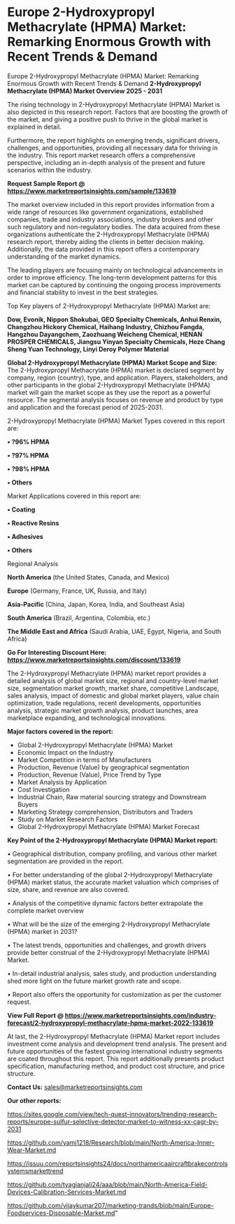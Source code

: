 # Europe 2-Hydroxypropyl Methacrylate (HPMA) Market: Remarking Enormous Growth with Recent Trends & Demand
Europe 2-Hydroxypropyl Methacrylate (HPMA) Market: Remarking Enormous Growth with Recent Trends & Demand
<Strong> 2-Hydroxypropyl Methacrylate (HPMA) Market Overview 2025 - 2031</strong>

The rising technology in 2-Hydroxypropyl Methacrylate (HPMA) Market is also depicted in this research report. Factors that are boosting the growth of the market, and giving a positive push to thrive in the global market is explained in detail.

Furthermore, the report highlights on emerging trends, significant drivers, challenges, and opportunities, providing all necessary data for thriving in the industry. This report market research offers a comprehensive perspective, including an in-depth analysis of the present and future scenarios within the industry.

<strong>Request Sample Report @ <a href=https://www.marketreportsinsights.com/sample/133619>https://www.marketreportsinsights.com/sample/133619</a></strong>

The market overview included in this report provides information from a wide range of resources like government organizations, established companies, trade and industry associations, industry brokers and other such regulatory and non-regulatory bodies. The data acquired from these organizations authenticate the 2-Hydroxypropyl Methacrylate (HPMA) research report, thereby aiding the clients in better decision making. Additionally, the data provided in this report offers a contemporary understanding of the market dynamics.

The leading players are focusing mainly on technological advancements in order to improve efficiency. The long-term development patterns for this market can be captured by continuing the ongoing process improvements and financial stability to invest in the best strategies.

Top Key players of 2-Hydroxypropyl Methacrylate (HPMA) Market are:

<strong>Dow, Evonik, Nippon Shokubai, GEO Specialty Chemicals, Anhui Renxin, Changzhou Hickory Chemical, Haihang Industry, Chizhou Fangda, Hangzhou Dayangchem, Zaozhuang Weicheng Chemical, HENAN PROSPER CHEMICALS, Jiangsu Yinyan Specialty Chemicals, Heze Chang Sheng Yuan Technology, Linyi Deroy Polymer Material</strong>

<strong><b>Global 2-Hydroxypropyl Methacrylate (HPMA) Market Scope and Size:</b></strong>
The 2-Hydroxypropyl Methacrylate (HPMA) market is declared segment by company, region (country), type, and application. Players, stakeholders, and other participants in the global 2-Hydroxypropyl Methacrylate (HPMA) market will gain the market scope as they use the report as a powerful resource. The segmental analysis focuses on revenue and product by type and application and the forecast period of 2025-2031.

2-Hydroxypropyl Methacrylate (HPMA) Market Types covered in this report are:

<strong>• ?96% HPMA

• ?97% HPMA

• ?98% HPMA

• Others</strong>

Market Applications covered in this report are:

<strong>• Coating

• Reactive Resins

• Adhesives

• Others</strong> 

Regional Analysis

<strong>North America</strong> (the United States, Canada, and Mexico)

<strong>Europe</strong> (Germany, France, UK, Russia, and Italy)

<strong>Asia-Pacific</strong> (China, Japan, Korea, India, and Southeast Asia)

<strong>South America</strong> (Brazil, Argentina, Colombia, etc.)

<strong>The Middle East and Africa</strong> (Saudi Arabia, UAE, Egypt, Nigeria, and South Africa)

<strong>Go For Interesting Discount Here: <a href=https://www.marketreportsinsights.com/discount/133619>https://www.marketreportsinsights.com/discount/133619</a></strong>

The 2-Hydroxypropyl Methacrylate (HPMA) market report provides a detailed analysis of global market size, regional and country-level market size, segmentation market growth, market share, competitive Landscape, sales analysis, impact of domestic and global market players, value chain optimization, trade regulations, recent developments, opportunities analysis, strategic market growth analysis, product launches, area marketplace expanding, and technological innovations.

<strong><b>Major factors covered in the report:</b></strong>
<ul>
  <li>Global 2-Hydroxypropyl Methacrylate (HPMA) Market </li>
  <li>Economic Impact on the Industry</li>
  <li>Market Competition in terms of Manufacturers</li>
  <li>Production, Revenue (Value) by geographical segmentation</li>
  <li>Production, Revenue (Value), Price Trend by Type</li>
  <li>Market Analysis by Application</li>
  <li>Cost Investigation</li>
  <li>Industrial Chain, Raw material sourcing strategy and Downstream Buyers</li>
  <li>Marketing Strategy comprehension, Distributors and Traders</li>
  <li>Study on Market Research Factors</li>
  <li>Global 2-Hydroxypropyl Methacrylate (HPMA) Market Forecast</li>
</ul>

<strong><b>Key Point of the 2-Hydroxypropyl Methacrylate (HPMA) Market report:</b></strong>

• Geographical distribution, company profiling, and various other market segmentation are provided in the report.

• For better understanding of the global 2-Hydroxypropyl Methacrylate (HPMA) market status, the accurate market valuation which comprises of size, share, and revenue are also covered.

• Analysis of the competitive dynamic factors better extrapolate the complete market overview

• What will be the size of the emerging 2-Hydroxypropyl Methacrylate (HPMA) market in 2031?

• The latest trends, opportunities and challenges, and growth drivers provide better construal of the 2-Hydroxypropyl Methacrylate (HPMA) Market.

• In-detail industrial analysis, sales study, and production understanding shed more light on the future market growth rate and scope.

• Report also offers the opportunity for customization as per the customer request.

<strong><b>View Full Report @ <a href=https://www.marketreportsinsights.com/industry-forecast/2-hydroxypropyl-methacrylate-hpma-market-2022-133619>https://www.marketreportsinsights.com/industry-forecast/2-hydroxypropyl-methacrylate-hpma-market-2022-133619</a></b></strong>


At last, the 2-Hydroxypropyl Methacrylate (HPMA) Market report includes investment come analysis and development trend analysis. The present and future opportunities of the fastest growing international industry segments are coated throughout this report. This report additionally presents product specification, manufacturing method, and product cost structure, and price structure.

<strong>Contact Us:</strong>
sales@marketreportsinsights.com

<strong>Our other reports:</strong>

<a href=https://sites.google.com/view/tech-quest-innovators/trending-research-reports/europe-sulfur-selective-detector-market-to-witness-xx-cagr-by-2031>https://sites.google.com/view/tech-quest-innovators/trending-research-reports/europe-sulfur-selective-detector-market-to-witness-xx-cagr-by-2031</a>

<a href=https://github.com/yami1218/Research/blob/main/North-America-Inner-Wear-Market.md>https://github.com/yami1218/Research/blob/main/North-America-Inner-Wear-Market.md</a>

<a href=https://issuu.com/reportsinsights24/docs/northamericaaircraftbrakecontrolsystemsmarkettrend>https://issuu.com/reportsinsights24/docs/northamericaaircraftbrakecontrolsystemsmarkettrend</a>

<a href=https://github.com/tyagianjali24/aaa/blob/main/North-America-Field-Devices-Calibration-Services-Market.md>https://github.com/tyagianjali24/aaa/blob/main/North-America-Field-Devices-Calibration-Services-Market.md</a>

<a href=https://github.com/vijaykumar207/marketing-trands/blob/main/Europe-Foodservices-Disposable-Market.md>https://github.com/vijaykumar207/marketing-trands/blob/main/Europe-Foodservices-Disposable-Market.md</a>"
